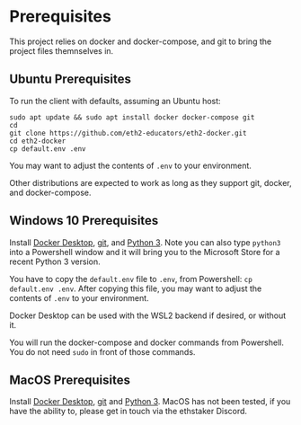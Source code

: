 # Prerequisites

This project relies on docker and docker-compose, and git to bring the project
files themnselves in.

## Ubuntu Prerequisites

To run the client with defaults, assuming an Ubuntu host:

```
sudo apt update && sudo apt install docker docker-compose git
cd
git clone https://github.com/eth2-educators/eth2-docker.git
cd eth2-docker
cp default.env .env
```

You may want to adjust the contents of `.env` to your environment.

Other distributions are expected to work as long as they support
git, docker, and docker-compose.

## Windows 10 Prerequisites

Install [Docker Desktop](https://www.docker.com/products/docker-desktop), [git](https://git-scm.com/download/win), and [Python 3](https://www.python.org/downloads/windows/). Note you can also type `python3` into a Powershell window and it will bring you to the Microsoft Store for a recent Python 3 version.

You have to copy the `default.env` file to `.env`, from Powershell: `cp default.env .env`.
After copying this file, you may want to adjust the contents of `.env` to your environment.

Docker Desktop can be used with the WSL2 backend if desired, or without it.

You will run the docker-compose and docker commands from Powershell. You do not need `sudo` in front of those commands.

## MacOS Prerequisites

Install [Docker Desktop](https://www.docker.com/products/docker-desktop), [git](https://git-scm.com/download/mac) and [Python 3](https://www.python.org/downloads/mac-osx/).
MacOS has not been tested, if you have the ability to, please get in touch via the ethstaker Discord.

